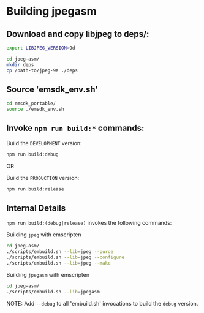 # Building jpegasm

## Download and copy libjpeg to deps/:

```bash
export LIBJPEG_VERSION=9d

cd jpeg-asm/
mkdir deps
cp /path-to/jpeg-9a ./deps
```

## Source 'emsdk_env.sh'

```bash
cd emsdk_portable/
source ./emsdk_env.sh
```

## Invoke `npm run build:*` commands:
Build the `DEVELOPMENT` version:

```bash
npm run build:debug
```

OR 

Build the `PRODUCTION` version:

```bash
npm run build:release
```

## Internal Details

`npm run build:(debug|release)` invokes the following commands:

Building `jpeg` with emscripten

```bash
cd jpeg-asm/
./scripts/embuild.sh --lib=jpeg --purge
./scripts/embuild.sh --lib=jpeg --configure
./scripts/embuild.sh --lib=jpeg --make
```

Building `jpegasm` with emscripten

```bash
cd jpeg-asm/
./scripts/embuild.sh --lib=jpegasm
```

NOTE: Add `--debug` to all 'embuild.sh' invocations to build the `debug` version.
